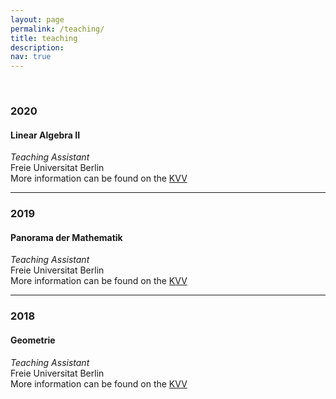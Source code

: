 ```yaml
---
layout: page
permalink: /teaching/
title: teaching
description:
nav: true
---
```


&nbsp;
### 2020 
#### Linear Algebra II
_Teaching Assistant_  
Freie Universitat Berlin  
More information can be found on the [KVV](https://mycampus.imp.fu-berlin.de/portal/directtool/c5ccf623-fab4-457d-819a-2cb1bf9624b2/)

---

### 2019
#### Panorama der Mathematik
_Teaching Assistant_  
Freie Universitat Berlin  
More information can be found on the [KVV](https://mycampus.imp.fu-berlin.de/portal/directtool/36918426-b9f2-4c5b-92d8-05909f96ad46/)

---

### 2018
#### Geometrie
_Teaching Assistant_  
Freie Universitat Berlin  
More information can be found on the [KVV](https://mycampus.imp.fu-berlin.de/portal/site/d19d1239-0769-4ba7-816d-54630e1152d2)